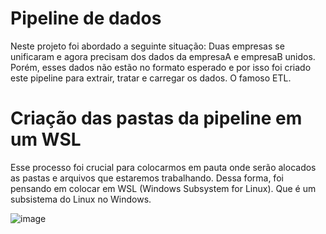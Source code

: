 # Pipeline de dados

Neste projeto foi abordado a seguinte situação: Duas empresas se unificaram e agora precisam dos dados da empresaA e empresaB unidos. Porém, esses dados não estão no formato esperado e por isso foi criado este pipeline para extrair, tratar e carregar os dados. O famoso ETL.

# Criação das pastas da pipeline em um WSL

Esse processo foi crucial para colocarmos em pauta onde serão alocados as pastas e arquivos que estaremos trabalhando. Dessa forma, foi pensando em colocar em WSL (Windows Subsystem for Linux). Que é um subsistema do Linux no Windows.

![image](https://github.com/user-attachments/assets/bba89692-90c4-4d9b-bb83-ccd61e95be11)
